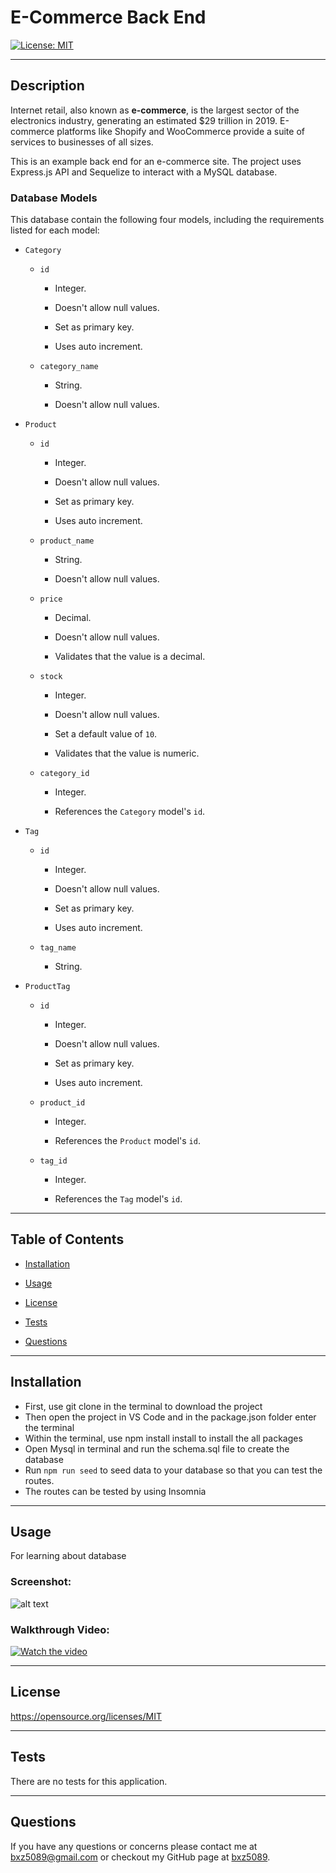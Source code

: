# E-Commerce Back End

[![License: MIT](https://img.shields.io/badge/License-MIT-yellow.svg)](https://opensource.org/licenses/MIT)

---
## Description

Internet retail, also known as **e-commerce**, is the largest sector of the electronics industry, generating an estimated $29 trillion in 2019. E-commerce platforms like Shopify and WooCommerce provide a suite of services to businesses of all sizes. 

This is an example back end for an e-commerce site. The project uses Express.js API and Sequelize to interact with a MySQL database.


### Database Models

This database contain the following four models, including the requirements listed for each model:

* `Category`

  * `id`

    * Integer.
  
    * Doesn't allow null values.
  
    * Set as primary key.
  
    * Uses auto increment.

  * `category_name`
  
    * String.
  
    * Doesn't allow null values.

* `Product`

  * `id`
  
    * Integer.
  
    * Doesn't allow null values.
  
    * Set as primary key.
  
    * Uses auto increment.

  * `product_name`
  
    * String.
  
    * Doesn't allow null values.

  * `price`
  
    * Decimal.
  
    * Doesn't allow null values.
  
    * Validates that the value is a decimal.

  * `stock`
  
    * Integer.
  
    * Doesn't allow null values.
  
    * Set a default value of `10`.
  
    * Validates that the value is numeric.

  * `category_id`
  
    * Integer.
  
    * References the `Category` model's `id`.

* `Tag`

  * `id`
  
    * Integer.
  
    * Doesn't allow null values.
  
    * Set as primary key.
  
    * Uses auto increment.

  * `tag_name`
  
    * String.

* `ProductTag`

  * `id`

    * Integer.

    * Doesn't allow null values.

    * Set as primary key.

    * Uses auto increment.

  * `product_id`

    * Integer.

    * References the `Product` model's `id`.

  * `tag_id`

    * Integer.

    * References the `Tag` model's `id`.


---
## Table of Contents

- [Installation](##Installation)

- [Usage](##Usage)

- [License](##License) 

- [Tests](##Tests)

- [Questions](##Questions)

---
## Installation

- First, use git clone in the terminal to download the project 
- Then open the project in VS Code and in the package.json folder enter the terminal 
- Within the terminal, use npm install install to install the all packages
- Open Mysql in terminal and run the schema.sql file to create the database
- Run `npm run seed` to seed data to your database so that you can test the routes.
- The routes can be tested by using Insomnia

---
## Usage

For learning about database 

### Screenshot:
![alt text](assets/img/ScreenShot1.png)

### Walkthrough Video:
[![Watch the video](assets/img/ScreenShot2.png)]()


--- 
 
 ## License 
 
 https://opensource.org/licenses/MIT

---
## Tests

There are no tests for this application.

---
## Questions

If you have any questions or concerns please contact me at bxz5089@gmail.com or checkout my GitHub page at [bxz5089](https://github.com/bxz5089/).

